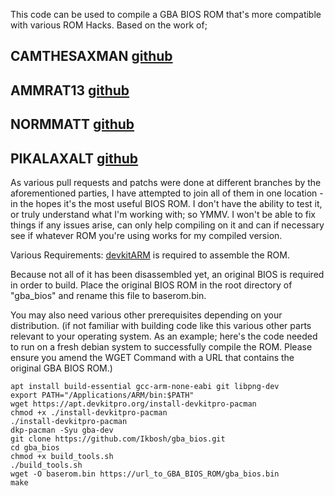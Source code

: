 This code can be used to compile a GBA BIOS ROM that's more compatible with various ROM Hacks. Based on the work of;

## CAMTHESAXMAN [github](https://github.com/camthesaxman/gba_bios)
## AMMRAT13 [github](https://github.com/ammrat13/gba_bios)
## NORMMATT [github](https://github.com/Normmatt/gba_bios)
## PIKALAXALT [github](https://github.com/PikalaxALT/gba_bios)

As various pull requests and patchs were done at different branches by the aforementioned parties, I have attempted to join all of them in one location - in the hopes it's the most useful BIOS ROM. I don't have the ability to test it, or truly understand what I'm working with; so YMMV. I won't be able to fix things if any issues arise, can only help compiling on it and can if necessary see if whatever ROM you're using works for my compiled version.

Various Requirements:
[devkitARM](http://devkitpro.org/wiki/Getting_Started/devkitARM) is required to assemble the ROM.

Because not all of it has been disassembled yet, an original BIOS is required in order to build. Place the original BIOS ROM in the root directory of "gba_bios" and rename this file to baserom.bin.

You may also need various other prerequisites depending on your distribution. (if not familiar with building code like this various other parts relevant to your operating system. As an example; here's the code needed to run on a fresh debian system to successfully compile the ROM. Please ensure you amend the WGET Command with a URL that contains the original GBA BIOS ROM.)

```
apt install build-essential gcc-arm-none-eabi git libpng-dev
export PATH="/Applications/ARM/bin:$PATH"
wget https://apt.devkitpro.org/install-devkitpro-pacman
chmod +x ./install-devkitpro-pacman
./install-devkitpro-pacman
dkp-pacman -Syu gba-dev
git clone https://github.com/Ikbosh/gba_bios.git
cd gba_bios
chmod +x build_tools.sh
./build_tools.sh
wget -O baserom.bin https://url_to_GBA_BIOS_ROM/gba_bios.bin
make
```

